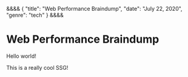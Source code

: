 &&&&
{
"title": "Web Performance Braindump",
"date": "July 22, 2020",
"genre": "tech"
}
&&&&

# Web Performance Braindump

Hello world!

This is a really cool SSG!
